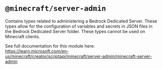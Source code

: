 # `@minecraft/server-admin`
Contains types related to administering a Bedrock Dedicated Server.
These types allow for the configuration of variables and secrets in JSON files in the Bedrock Dedicated Server folder.
These types cannot be used on Minecraft clients.

See full documentation for this module here:
https://learn.microsoft.com/en-us/minecraft/creator/scriptapi/minecraft/server-admin/minecraft-server-admin